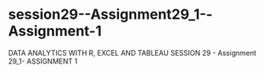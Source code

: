 # session29--Assignment29_1--Assignment-1
DATA ANALYTICS WITH R, EXCEL AND TABLEAU SESSION 29 - Assignment 29_1- ASSIGNMENT 1
